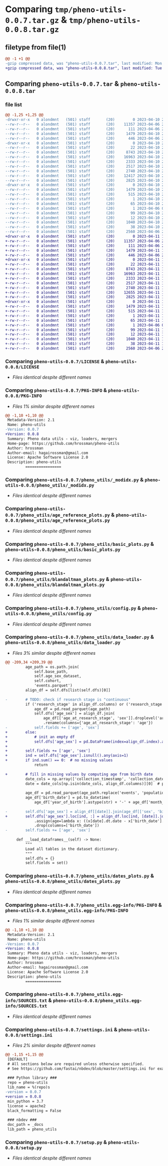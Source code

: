 # Comparing `tmp/pheno-utils-0.0.7.tar.gz` & `tmp/pheno-utils-0.0.8.tar.gz`

## filetype from file(1)

```diff
@@ -1 +1 @@
-gzip compressed data, was "pheno-utils-0.0.7.tar", last modified: Mon Apr 10 21:18:41 2023, max compression
+gzip compressed data, was "pheno-utils-0.0.8.tar", last modified: Tue Apr 11 12:31:04 2023, max compression
```

## Comparing `pheno-utils-0.0.7.tar` & `pheno-utils-0.0.8.tar`

### file list

```diff
@@ -1,25 +1,25 @@
-drwxr-xr-x   0 alondmnt   (501) staff       (20)        0 2023-04-10 21:18:41.337829 pheno-utils-0.0.7/
--rw-r--r--   0 alondmnt   (501) staff       (20)    11357 2023-04-06 20:07:34.000000 pheno-utils-0.0.7/LICENSE
--rw-r--r--   0 alondmnt   (501) staff       (20)      111 2023-04-06 20:07:42.000000 pheno-utils-0.0.7/MANIFEST.in
--rw-r--r--   0 alondmnt   (501) staff       (20)     1479 2023-04-10 21:18:41.337496 pheno-utils-0.0.7/PKG-INFO
--rw-r--r--   0 alondmnt   (501) staff       (20)      446 2023-04-06 20:07:47.000000 pheno-utils-0.0.7/README.md
-drwxr-xr-x   0 alondmnt   (501) staff       (20)        0 2023-04-10 21:18:41.334323 pheno-utils-0.0.7/pheno_utils/
--rw-r--r--   0 alondmnt   (501) staff       (20)       22 2023-04-10 20:10:59.000000 pheno-utils-0.0.7/pheno_utils/__init__.py
--rw-r--r--   0 alondmnt   (501) staff       (20)     8743 2023-04-10 20:10:59.000000 pheno-utils-0.0.7/pheno_utils/_modidx.py
--rw-r--r--   0 alondmnt   (501) staff       (20)    16963 2023-04-10 20:10:59.000000 pheno-utils-0.0.7/pheno_utils/age_reference_plots.py
--rw-r--r--   0 alondmnt   (501) staff       (20)     2333 2023-04-10 20:10:59.000000 pheno-utils-0.0.7/pheno_utils/basic_plots.py
--rw-r--r--   0 alondmnt   (501) staff       (20)     2517 2023-04-10 20:10:59.000000 pheno-utils-0.0.7/pheno_utils/blandaltman_plots.py
--rw-r--r--   0 alondmnt   (501) staff       (20)     2740 2023-04-10 20:10:59.000000 pheno-utils-0.0.7/pheno_utils/config.py
--rw-r--r--   0 alondmnt   (501) staff       (20)    12417 2023-04-10 20:10:59.000000 pheno-utils-0.0.7/pheno_utils/data_loader.py
--rw-r--r--   0 alondmnt   (501) staff       (20)     2825 2023-04-10 20:10:59.000000 pheno-utils-0.0.7/pheno_utils/dates_plots.py
-drwxr-xr-x   0 alondmnt   (501) staff       (20)        0 2023-04-10 21:18:41.337077 pheno-utils-0.0.7/pheno_utils.egg-info/
--rw-r--r--   0 alondmnt   (501) staff       (20)     1479 2023-04-10 21:18:41.000000 pheno-utils-0.0.7/pheno_utils.egg-info/PKG-INFO
--rw-r--r--   0 alondmnt   (501) staff       (20)      515 2023-04-10 21:18:41.000000 pheno-utils-0.0.7/pheno_utils.egg-info/SOURCES.txt
--rw-r--r--   0 alondmnt   (501) staff       (20)        1 2023-04-10 21:18:41.000000 pheno-utils-0.0.7/pheno_utils.egg-info/dependency_links.txt
--rw-r--r--   0 alondmnt   (501) staff       (20)       65 2023-04-10 21:18:41.000000 pheno-utils-0.0.7/pheno_utils.egg-info/entry_points.txt
--rw-r--r--   0 alondmnt   (501) staff       (20)        1 2023-04-06 08:56:36.000000 pheno-utils-0.0.7/pheno_utils.egg-info/not-zip-safe
--rw-r--r--   0 alondmnt   (501) staff       (20)       99 2023-04-10 21:18:41.000000 pheno-utils-0.0.7/pheno_utils.egg-info/requires.txt
--rw-r--r--   0 alondmnt   (501) staff       (20)       12 2023-04-10 21:18:41.000000 pheno-utils-0.0.7/pheno_utils.egg-info/top_level.txt
--rw-r--r--   0 alondmnt   (501) staff       (20)     1040 2023-04-10 20:10:51.000000 pheno-utils-0.0.7/settings.ini
--rw-r--r--   0 alondmnt   (501) staff       (20)       38 2023-04-10 21:18:41.337969 pheno-utils-0.0.7/setup.cfg
--rw-r--r--   0 alondmnt   (501) staff       (20)     2560 2023-04-06 20:07:57.000000 pheno-utils-0.0.7/setup.py
+drwxr-xr-x   0 alondmnt   (501) staff       (20)        0 2023-04-11 12:31:04.813919 pheno-utils-0.0.8/
+-rw-r--r--   0 alondmnt   (501) staff       (20)    11357 2023-04-06 20:07:34.000000 pheno-utils-0.0.8/LICENSE
+-rw-r--r--   0 alondmnt   (501) staff       (20)      111 2023-04-06 20:07:42.000000 pheno-utils-0.0.8/MANIFEST.in
+-rw-r--r--   0 alondmnt   (501) staff       (20)     1479 2023-04-11 12:31:04.813310 pheno-utils-0.0.8/PKG-INFO
+-rw-r--r--   0 alondmnt   (501) staff       (20)      446 2023-04-06 20:07:47.000000 pheno-utils-0.0.8/README.md
+drwxr-xr-x   0 alondmnt   (501) staff       (20)        0 2023-04-11 12:31:04.809364 pheno-utils-0.0.8/pheno_utils/
+-rw-r--r--   0 alondmnt   (501) staff       (20)       22 2023-04-11 12:26:24.000000 pheno-utils-0.0.8/pheno_utils/__init__.py
+-rw-r--r--   0 alondmnt   (501) staff       (20)     8743 2023-04-11 12:26:24.000000 pheno-utils-0.0.8/pheno_utils/_modidx.py
+-rw-r--r--   0 alondmnt   (501) staff       (20)    16963 2023-04-11 12:26:24.000000 pheno-utils-0.0.8/pheno_utils/age_reference_plots.py
+-rw-r--r--   0 alondmnt   (501) staff       (20)     2333 2023-04-11 12:26:24.000000 pheno-utils-0.0.8/pheno_utils/basic_plots.py
+-rw-r--r--   0 alondmnt   (501) staff       (20)     2517 2023-04-11 12:26:24.000000 pheno-utils-0.0.8/pheno_utils/blandaltman_plots.py
+-rw-r--r--   0 alondmnt   (501) staff       (20)     2740 2023-04-11 12:26:24.000000 pheno-utils-0.0.8/pheno_utils/config.py
+-rw-r--r--   0 alondmnt   (501) staff       (20)    12655 2023-04-11 12:26:24.000000 pheno-utils-0.0.8/pheno_utils/data_loader.py
+-rw-r--r--   0 alondmnt   (501) staff       (20)     2825 2023-04-11 12:26:24.000000 pheno-utils-0.0.8/pheno_utils/dates_plots.py
+drwxr-xr-x   0 alondmnt   (501) staff       (20)        0 2023-04-11 12:31:04.812771 pheno-utils-0.0.8/pheno_utils.egg-info/
+-rw-r--r--   0 alondmnt   (501) staff       (20)     1479 2023-04-11 12:31:04.000000 pheno-utils-0.0.8/pheno_utils.egg-info/PKG-INFO
+-rw-r--r--   0 alondmnt   (501) staff       (20)      515 2023-04-11 12:31:04.000000 pheno-utils-0.0.8/pheno_utils.egg-info/SOURCES.txt
+-rw-r--r--   0 alondmnt   (501) staff       (20)        1 2023-04-11 12:31:04.000000 pheno-utils-0.0.8/pheno_utils.egg-info/dependency_links.txt
+-rw-r--r--   0 alondmnt   (501) staff       (20)       65 2023-04-11 12:31:04.000000 pheno-utils-0.0.8/pheno_utils.egg-info/entry_points.txt
+-rw-r--r--   0 alondmnt   (501) staff       (20)        1 2023-04-06 08:56:36.000000 pheno-utils-0.0.8/pheno_utils.egg-info/not-zip-safe
+-rw-r--r--   0 alondmnt   (501) staff       (20)       99 2023-04-11 12:31:04.000000 pheno-utils-0.0.8/pheno_utils.egg-info/requires.txt
+-rw-r--r--   0 alondmnt   (501) staff       (20)       12 2023-04-11 12:31:04.000000 pheno-utils-0.0.8/pheno_utils.egg-info/top_level.txt
+-rw-r--r--   0 alondmnt   (501) staff       (20)     1040 2023-04-11 12:25:58.000000 pheno-utils-0.0.8/settings.ini
+-rw-r--r--   0 alondmnt   (501) staff       (20)       38 2023-04-11 12:31:04.814034 pheno-utils-0.0.8/setup.cfg
+-rw-r--r--   0 alondmnt   (501) staff       (20)     2560 2023-04-06 20:07:57.000000 pheno-utils-0.0.8/setup.py
```

### Comparing `pheno-utils-0.0.7/LICENSE` & `pheno-utils-0.0.8/LICENSE`

 * *Files identical despite different names*

### Comparing `pheno-utils-0.0.7/PKG-INFO` & `pheno-utils-0.0.8/PKG-INFO`

 * *Files 1% similar despite different names*

```diff
@@ -1,10 +1,10 @@
 Metadata-Version: 2.1
 Name: pheno-utils
-Version: 0.0.7
+Version: 0.0.8
 Summary: Pheno data utils - viz, loaders, mergers
 Home-page: https://github.com/hrossman/pheno-utils
 Author: hrossman
 Author-email: hagairossman@gmail.com
 License: Apache Software License 2.0
 Description: pheno-utils
         ================
```

### Comparing `pheno-utils-0.0.7/pheno_utils/_modidx.py` & `pheno-utils-0.0.8/pheno_utils/_modidx.py`

 * *Files identical despite different names*

### Comparing `pheno-utils-0.0.7/pheno_utils/age_reference_plots.py` & `pheno-utils-0.0.8/pheno_utils/age_reference_plots.py`

 * *Files identical despite different names*

### Comparing `pheno-utils-0.0.7/pheno_utils/basic_plots.py` & `pheno-utils-0.0.8/pheno_utils/basic_plots.py`

 * *Files identical despite different names*

### Comparing `pheno-utils-0.0.7/pheno_utils/blandaltman_plots.py` & `pheno-utils-0.0.8/pheno_utils/blandaltman_plots.py`

 * *Files identical despite different names*

### Comparing `pheno-utils-0.0.7/pheno_utils/config.py` & `pheno-utils-0.0.8/pheno_utils/config.py`

 * *Files identical despite different names*

### Comparing `pheno-utils-0.0.7/pheno_utils/data_loader.py` & `pheno-utils-0.0.8/pheno_utils/data_loader.py`

 * *Files 3% similar despite different names*

```diff
@@ -209,34 +209,39 @@
         age_path = os.path.join(
             self.base_path,
             self.age_sex_dataset,
             self.cohort,
             'events.parquet')
         align_df = self.dfs[list(self.dfs)[0]]
 
-        # TODO: check if research stage is "continuous"
         if ('research_stage' in align_df.columns) or ('research_stage' in align_df.index.names):
             age_df = pd.read_parquet(age_path)
             self.dfs['age_sex'] = align_df.join(
                 age_df[['age_at_research_stage', 'sex']].droplevel('array_index'))\
                 .rename(columns={'age_at_research_stage': 'age'})
-            self.fields += ['age', 'sex']
+        else:
+            # init an empty df
+            self.dfs['age_sex'] = pd.DataFrame(index=align_df.index).assign(age=np.nan, sex=np.nan)
+
+        self.fields += ['age', 'sex']
+        ind = self.dfs['age_sex'].isnull().any(axis=1)
+        if ind.sum() == 0:  # no missing values
             return
 
+        # fill in missing values by computing age from birth date
         date_cols = np.array(['collection_timestamp', 'collection_date', 'sequencing_date'])
         date = date_cols[np.isin(date_cols, align_df.columns)][0]  # prefer first match
 
         age_df = pd.read_parquet(age_path.replace('events', 'population'))
         age_df['birth_date'] = pd.to_datetime(
             age_df['year_of_birth'].astype(str) + '-' + age_df['month_of_birth'].astype(str))
 
-        self.dfs['age_sex'] = align_df[[date]].join(age_df[['sex', 'birth_date']])\
+        self.dfs['age_sex'].loc[ind, :] = align_df.loc[ind, [date]].join(age_df[['sex', 'birth_date']])\
             .assign(age=lambda x: ((x[date].dt.date - x['birth_date'].dt.date).dt.days / 365.25).round(1))\
             .drop(columns=['birth_date'])
-        self.fields += ['age', 'sex']
 
     def __load_dataframes__(self) -> None:
         """
         Load all tables in the dataset dictionary.
         """
         self.dfs = {}
         self.fields = set()
```

### Comparing `pheno-utils-0.0.7/pheno_utils/dates_plots.py` & `pheno-utils-0.0.8/pheno_utils/dates_plots.py`

 * *Files identical despite different names*

### Comparing `pheno-utils-0.0.7/pheno_utils.egg-info/PKG-INFO` & `pheno-utils-0.0.8/pheno_utils.egg-info/PKG-INFO`

 * *Files 1% similar despite different names*

```diff
@@ -1,10 +1,10 @@
 Metadata-Version: 2.1
 Name: pheno-utils
-Version: 0.0.7
+Version: 0.0.8
 Summary: Pheno data utils - viz, loaders, mergers
 Home-page: https://github.com/hrossman/pheno-utils
 Author: hrossman
 Author-email: hagairossman@gmail.com
 License: Apache Software License 2.0
 Description: pheno-utils
         ================
```

### Comparing `pheno-utils-0.0.7/pheno_utils.egg-info/SOURCES.txt` & `pheno-utils-0.0.8/pheno_utils.egg-info/SOURCES.txt`

 * *Files identical despite different names*

### Comparing `pheno-utils-0.0.7/settings.ini` & `pheno-utils-0.0.8/settings.ini`

 * *Files 2% similar despite different names*

```diff
@@ -1,15 +1,15 @@
 [DEFAULT]
 # All sections below are required unless otherwise specified.
 # See https://github.com/fastai/nbdev/blob/master/settings.ini for examples.
 
 ### Python library ###
 repo = pheno-utils
 lib_name = %(repo)s
-version = 0.0.7
+version = 0.0.8
 min_python = 3.7
 license = apache2
 black_formatting = False
 
 ### nbdev ###
 doc_path = _docs
 lib_path = pheno_utils
```

### Comparing `pheno-utils-0.0.7/setup.py` & `pheno-utils-0.0.8/setup.py`

 * *Files identical despite different names*


